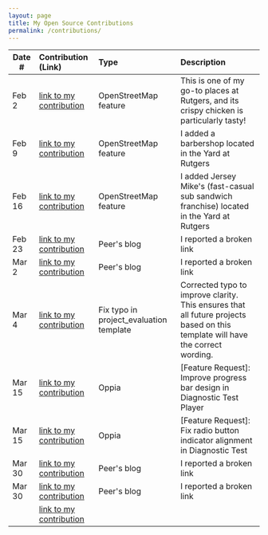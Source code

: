 ```yaml
---
layout: page
title: My Open Source Contributions
permalink: /contributions/
---
```


<!--
Type of the contribution should be "Wikipedia edit", "OpenStreet Map feature", "Documentation", "Course website", "Blog",
"Browser Add-on", etc.

The description should include a brief summary of what you did.

The link should bring us to a public page that shows your contribution. 

Replace the first row with your own contribution. 

-->

| Date #       | Contribution (Link)  | Type  | Description |
|---|:---|:---|:---|
|Feb 2|[link to my contribution](https://www.openstreetmap.org/changeset/162914255#map=19/40.499536/-74.448535)|OpenStreetMap feature|This is one of my go-to places at Rutgers, and its crispy chicken is particularly tasty!|
|Feb 9|[link to my contribution](https://www.openstreetmap.org/?#map=19/40.499522/-74.448898)|OpenStreetMap feature|I added a barbershop located in the Yard at Rutgers|
|Feb 16|[link to my contribution](https://www.openstreetmap.org/?#map=19/40.499509/-74.448922)|OpenStreetMap feature|I added Jersey Mike's (fast-casual sub sandwich franchise) located in the Yard at Rutgers|
|Feb 23|[link to my contribution](https://github.com/ossd-s25/shamaamahh-weekly/issues/1)|Peer's blog|I reported a broken link|
|Mar 2|[link to my contribution](https://github.com/ossd-s25/AndreaTang123-weekly/issues/2)|Peer's blog|I reported a broken link|
|Mar 4|[link to my contribution](https://github.com/ossd-s25/project-evaluation/blob/main/template_evaluation.md)|Fix typo in project_evaluation template|Corrected typo to improve clarity. This ensures that all future projects based on this template will have the correct wording.|
|Mar 15|[link to my contribution](https://github.com/oppia/oppia/issues/22147)|Oppia|[Feature Request]: Improve progress bar design in Diagnostic Test Player|
|Mar 15|[link to my contribution](https://github.com/oppia/oppia/issues/22148)|Oppia|[Feature Request]: Fix radio button indicator alignment in Diagnostic Test|
|Mar 30|[link to my contribution](https://github.com/ossd-s25/qq3173732005-weekly/issues/1)|Peer's blog|I reported a broken link|
|Mar 30|[link to my contribution](https://github.com/ossd-s25/ajokt123-weekly/issues/2)|Peer's blog|I reported a broken link|
| |[link to my contribution]()|||
